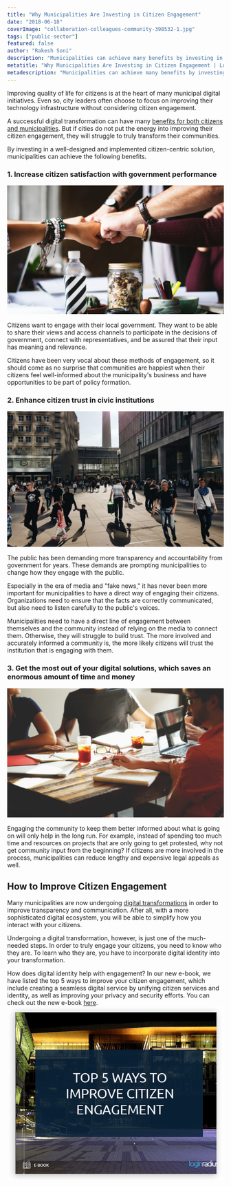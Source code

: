 ```yaml
---
title: "Why Municipalities Are Investing in Citizen Engagement"
date: "2018-06-18"
coverImage: "collaboration-colleagues-community-398532-1.jpg"
tags: ["public-sector"]
featured: false 
author: "Rakesh Soni" 
description: "Municipalities can achieve many benefits by investing in a well-designed and implemented citizen-centered approach, while enhancing the quality of life for people is at the core of many digital municipal initiatives."
metatitle: "Why Municipalities Are Investing in Citizen Engagement | LoginRadius"
metadescription: "Municipalities can achieve many benefits by investing in a well-designed and implemented citizen-centered approach."
---
```


Improving quality of life for citizens is at the heart of many municipal digital initiatives. Even so, city leaders often choose to focus on improving their technology infrastructure without considering citizen engagement.

A successful digital transformation can have many [benefits for both citizens and municipalities](https://www.loginradius.com/resource/top-5-ways-to-improve-citizen-engagement-2/). But if cities do not put the energy into improving their citizen engagement, they will struggle to truly transform their communities.

By investing in a well-designed and implemented citizen-centric solution, municipalities can achieve the following benefits.

### 1\. Increase citizen satisfaction with government performance

![](collaboration-colleagues-community-2.jpg)

Citizens want to engage with their local government. They want to be able to share their views and access channels to participate in the decisions of government, connect with representatives, and be assured that their input has meaning and relevance.

Citizens have been very vocal about these methods of engagement, so it should come as no surprise that communities are happiest when their citizens feel well-informed about the municipality's business and have opportunities to be part of policy formation.

### 2\. Enhance citizen trust in civic institutions

![](berlin-building-business-3.jpg)

The public has been demanding more transparency and accountability from government for years. These demands are prompting municipalities to change how they engage with the public.

Especially in the era of media and "fake news," it has never been more important for municipalities to have a direct way of engaging their citizens. Organizations need to ensure that the facts are correctly communicated, but also need to listen carefully to the public's voices.

Municipalities need to have a direct line of engagement between themselves and the community instead of relying on the media to connect them. Otherwise, they will struggle to build trust. The more involved and accurately informed a community is, the more likely citizens will trust the institution that is engaging with them. 

### 3\. Get the most out of your digital solutions, which saves an enormous amount of time and money

![](advice-advise-advisor-4.jpg)

Engaging the community to keep them better informed about what is going on will only help in the long run. For example, instead of spending too much time and resources on projects that are only going to get protested, why not get community input from the beginning? If citizens are more involved in the process, municipalities can reduce lengthy and expensive legal appeals as well.

## How to Improve Citizen Engagement

Many municipalities are now undergoing [digital transformations](https://www.loginradius.com/blog/2018/05/customer-experience-driving-digital-transformations) in order to improve transparency and communication. After all, with a more sophisticated digital ecosystem, you will be able to simplify how you interact with your citizens.

Undergoing a digital transformation, however, is just one of the much-needed steps. In order to truly engage your citizens, you need to know who they are. To learn who they are, you have to incorporate digital identity into your transformation. 

How does digital identity help with engagement? In our new e-book, we have listed the top 5 ways to improve your citizen engagement, which include creating a seamless digital service by unifying citizen services and identity, as well as improving your privacy and security efforts. You can check out the new e-book [here](https://www.loginradius.com/resource/top-5-ways-to-improve-citizen-engagement-2/). ![](Ebook-thumb.png)
